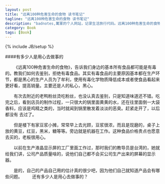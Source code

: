 ```yaml
---
layout: post
title: "远离100种危害生命的食物 读书笔记"
tagline: "远离100种危害生命的食物 读书笔记"
description: "badnotes,萬軍的个人网站，记录生活旅行代码。远离100种危害生命的食物 读书笔记"
category: Book
tags: [Book]
---
```

{% include JB/setup %}

####有多少人是用心去做事的

&emsp;&emsp;《远离100种危害生命的食物》，告诉我们身边的基本所有食品都可能是有毒的。教我们如何去鉴别，拒绝有毒食品。其实有毒食品的主要原因基本都在生产环节，都是黑心的生产人员为了牟利，使用有毒化学物质降低成本或者使食品看起来更好看，提高销量。主要还是人的私心，黑心。

&emsp;&emsp;有次去附近的老鸭粉丝烫吃粉丝，也没认真去鉴别，只是知道味道还不错。吃完之后，看到店员的制作过程，一只很大的锅里面黄黄的水，还在往里面倒一大袋香料，应该是鸡精之类的，当时就闻到锅里散发着淡淡的恶臭。赶紧走开了，以后都没有 去过了。

&emsp;&emsp;但是楼下有家豆浆小摊，常常早上去光顾，豆浆很浓，而且是现磨的，桌子上放的黄豆，红豆，黑米，糖等等。旁边就是机器在工作。这种食品价格贵点也愿意去买的，老板很用心。

&emsp;&emsp;以前在生产液晶显示屏的工厂里面工作过，那时我们的教导员是台湾的，她就给我们讲，公司产品质量啥的，说他们自己都不会买公司生产出来的屏幕的显示器。

&emsp;&emsp;是的，自己的产品自己用的估计真的很少吧，因为他们自己就知道产品会有哪些问题。
&emsp;&emsp;还有多少人是用心去做事的？
